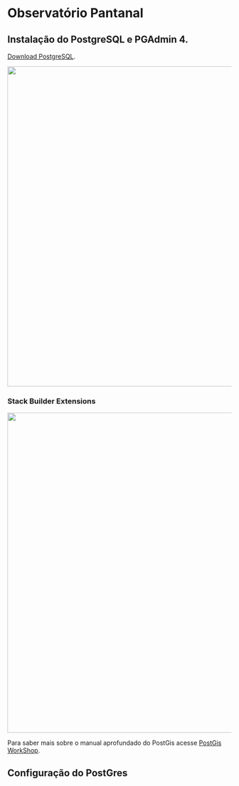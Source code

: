 # Observatório Pantanal

## Instalação do PostgreSQL e PGAdmin 4.

[Download PostgreSQL](https://www.enterprisedb.com/downloads/postgres-postgresql-downloads).

<img src="https://user-images.githubusercontent.com/58231791/197791198-ac02747c-fc13-48bf-bd3b-35881581279c.png" width="720">

### Stack Builder Extensions

<img src="![StackBuilder select](https://user-images.githubusercontent.com/58231791/197800152-652cad07-b43e-413e-8d79-81b2d6aaadce.png)" width="720">


Para saber mais sobre o manual aprofundado do PostGis acesse [PostGis WorkShop](https://docs.google.com/presentation/d/1qYXdeCIymLl32uoAHvAPrp1r-hK-_4Z8InG7sHEo6vc/edit?usp=sharing).


## Configuração do PostGres


